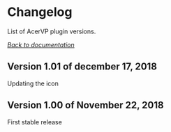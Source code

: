 # Changelog

List of AcerVP plugin versions.

*[Back to documentation](index.md)*

## Version 1.01 of december 17, 2018

Updating the icon

## Version 1.00 of November 22, 2018

First stable release